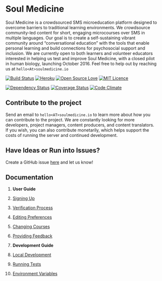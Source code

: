 # Soul Medicine

Soul Medicine is a crowdsourced SMS microeducation platform designed to overcome barriers to traditional learning environments.  We crowdsource community-led content for short, engaging microcourses over SMS in multiple languages.  Our goal is to create a self-sustaining vibrant community around “conversational education” with the tools that enable personal learning and build connections for psychosocial support and inclusion.  We are currently open to both learners and volunteer educators interested in helping us test and improve Soul Medicine, with a closed pilot in human biology, launching October 2016. Feel free to help out by reaching us at `hello<At>soulmedicine.io`

[![Build Status](https://travis-ci.org/empowerhack/SoulMedicine.svg?branch=fahadiqbal1-development)](https://travis-ci.org/empowerhack/SoulMedicine)
[![Heroku](https://heroku-badge.herokuapp.com/?app=soulmedicine&style=flat)](https://soulmedicine.herokuapp.com/)
[![Open Source Love](https://badges.frapsoft.com/os/v2/open-source.png?v=103)](https://github.com/ellerbrock/open-source-badge/)
[![MIT Licence](https://badges.frapsoft.com/os/mit/mit.png?v=103)](https://opensource.org/licenses/mit-license.php)

[![Dependency Status](https://gemnasium.com/badges/github.com/empowerhack/SoulMedicine.svg)](https://gemnasium.com/github.com/empowerhack/SoulMedicine)
[![Coverage Status](https://coveralls.io/repos/github/empowerhack/SoulMedicine/badge.svg?branch=staging)](https://coveralls.io/github/empowerhack/SoulMedicine?branch=staging)
[![Code Climate](https://codeclimate.com/github/empowerhack/SoulMedicine/badges/gpa.svg)](https://codeclimate.com/github/empowerhack/SoulMedicine)

## Contribute to the project

Send an email to `hello<AT>soulmedicine.io` to learn more about how you can contribute to the project. We are constantly looking for more developers, project managers, content producers, and content translators. If you wish, you can also contribute monetarily, which helps support the costs of running the server and continued development.

## Have Ideas or Run into Issues?

Create a GitHub issue [here](https://github.com/empowerhack/SoulMedicine/issues) and let us know!

## Documentation

1. **User Guide**
  1. [Signing Up](docs/SigningUp.md)
  2. [Verification Process](docs/Verification.md)
  3. [Editing Preferences](docs/UserPreference.md)
  4. [Changing Courses](docs/ChangingCourse.md)
  5. [Providing Feedback](docs/Feedback.md)


1. **Development Guide**
  1. [Local Development](docs/LocalDevelopment.md)
  2. [Running Tests](docs/RunningTests.md)
  3. [Environment Variables](docs/EnvVariables.md)

